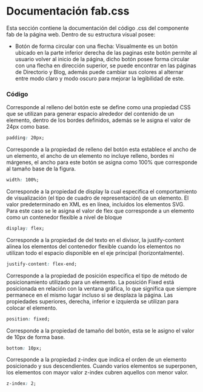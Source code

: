 
# Documentación fab.css

 Esta sección contiene la documentación del código .css del componente fab de la página web. Dentro de su estructura visual posee: 
*  Botón de forma circular con una flecha: Visualmente es un botón ubicado en la parte inferior derecha de las paginas este botón permite al usuario volver al inicio de la página, dicho botón posee forma circular con una flecha en dirección superior, se puede encontrar en las páginas de Directorio y Blog, además puede cambiar sus colores al alternar entre modo claro y modo oscuro para mejorar la legibilidad de este. 

### Código

Corresponde al relleno del botón este se define como una propiedad CSS que se utilizan para generar espacio alrededor del contenido de un elemento, dentro de los bordes definidos, además se le asigna el valor de 24px como base.
``` css
padding: 20px;
```

Corresponde a la propiedad de relleno del botón esta establece el ancho de un elemento, el ancho de un elemento no incluye relleno, bordes ni márgenes, el ancho para este botón se asigna como 100% que corresponde al tamaño base de la figura.

``` css
width: 100%;
```

Corresponde a la propiedad de display la cual especifica el comportamiento de visualización (el tipo de cuadro de representación) de un elemento. El valor predeterminado en XML es en línea, incluidos los elementos SVG. Para este caso se le asigna el valor de flex que corresponde a un elemento como un contenedor flexible a nivel de bloque

``` css
display: flex;
```

Corresponde a la propiedad de del texto en el divisor, la justify-content alinea los elementos del contenedor flexible cuando los elementos no utilizan todo el espacio disponible en el eje principal (horizontalmente).
``` css
justify-content: flex-end;
```

Corresponde a la propiedad de posición especifica el tipo de método de posicionamiento utilizado para un elemento. La posición Fixed está posicionada en relación con la ventana gráfica, lo que significa que siempre permanece en el mismo lugar incluso si se desplaza la página. Las propiedades superiores, derecha, inferior e izquierda se utilizan para colocar el elemento.
``` css
position: fixed;
```

Corresponde a la propiedad de tamaño del botón, esta se le asigno el valor de 10px de forma base.
``` css
bottom: 10px;
```

Corresponde a la propiedad z-index que indica el orden de un elemento posicionado y sus descendientes. Cuando varios elementos se superponen, los elementos con mayor valor z-index cubren aquellos con menor valor.
``` css
z-index: 2;
```
